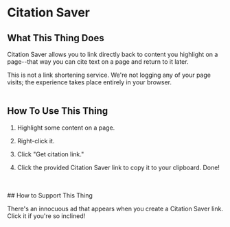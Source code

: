 # Citation Saver

## What This Thing Does

Citation Saver allows you to link directly back to content you highlight on a page--that way you can cite text on a page and return to it later.

This is not a link shortening service. We're not logging any of your page visits; the experience takes place entirely in your browser.
<br>
<br>

## How To Use This Thing

1. Highlight some content on a page.

2. Right-click it.

3. Click "Get citation link."

4. Click the provided Citation Saver link to copy it to your clipboard. Done!
<br>
<br>
## How to Support This Thing

There's an innocuous ad that appears when you create a Citation Saver link. Click it if you're so inclined!